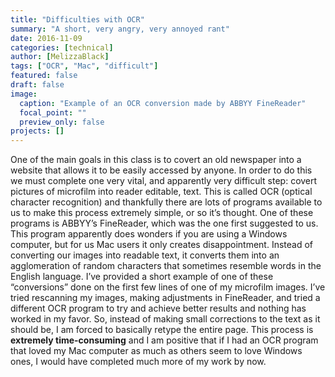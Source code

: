 ```yaml
---
title: "Difficulties with OCR"
summary: "A short, very angry, very annoyed rant"
date: 2016-11-09
categories: [technical]
author: [MelizzaBlack]
tags: ["OCR", "Mac", "difficult"]
featured: false
draft: false
image:
  caption: "Example of an OCR conversion made by ABBYY FineReader"
  focal_point: ""
  preview_only: false
projects: []
---
```

One of the main goals in this class is to covert an old newspaper into a website that allows it to be easily accessed by anyone. In order to do this we must complete one very vital, and apparently very difficult step: covert pictures of microfilm into reader editable, text. This is called OCR (optical character recognition) and thankfully there are lots of programs available to us to make this process extremely simple, or so it’s thought. One of these programs is ABBYY’s FineReader, which was the one first suggested to us. This program apparently does wonders if you are using a Windows computer, but for us Mac users it only creates disappointment. Instead of converting our images into readable text, it converts them into an agglomeration of random characters that sometimes resemble words in the English language. I’ve provided a short example of one of these “conversions” done on the first few lines of one of my microfilm images. I’ve tried rescanning my images, making adjustments in FineReader, and tried a different OCR program to try and achieve better results and nothing has worked in my favor.  So, instead of making small corrections to the text as it should be, I am forced to basically retype the entire page. This process is **extremely time-consuming** and I am positive that if I had an OCR program that loved my Mac computer as much as others seem to love Windows ones, I would have completed much more of my work by now.
